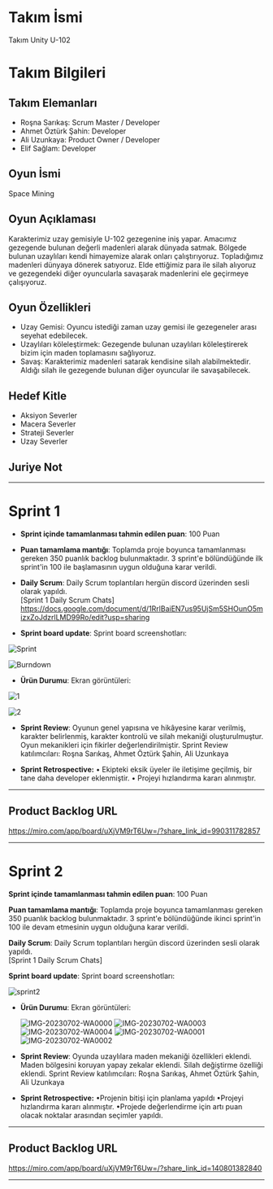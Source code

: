 # **Takım İsmi**

Takım Unity U-102

# Takım Bilgileri

## Takım Elemanları
- Roşna Sarıkaş: Scrum Master / Developer
- Ahmet Öztürk Şahin: Developer
- Ali Uzunkaya: Product Owner / Developer
- Elif Sağlam: Developer

## Oyun İsmi

Space Mining


## Oyun Açıklaması

Karakterimiz uzay gemisiyle U-102 gezegenine iniş yapar. Amacımız gezegende bulunan değerli madenleri alarak dünyada satmak. Bölgede bulunan uzaylıları kendi himayemize alarak onları çalıştırıyoruz. Topladığımız madenleri dünyaya dönerek satıyoruz. Elde ettiğimiz para ile silah alıyoruz ve gezegendeki diğer oyuncularla savaşarak madenlerini ele geçirmeye çalışıyoruz.


## Oyun Özellikleri

- Uzay Gemisi: Oyuncu istediği zaman uzay gemisi ile gezegeneler arası seyehat edebilecek.
- Uzaylıları köleleştirmek: Gezegende bulunan uzaylıları köleleştirerek bizim için maden toplamasını sağlıyoruz.
- Savaş: Karakterimiz madenleri satarak kendisine silah alabilmektedir. Aldığı silah ile gezegende bulunan diğer oyuncular ile savaşabilecek.

## Hedef Kitle

- Aksiyon Severler
- Macera Severler
- Strateji Severler
- Uzay Severler

## Juriye Not




---

# Sprint 1

- **Sprint içinde tamamlanması tahmin edilen puan**: 100 Puan


- **Puan tamamlama mantığı**: Toplamda proje boyunca tamamlanması gereken 350 puanlık backlog bulunmaktadır. 3 sprint'e bölündüğünde ilk sprint'in 100 ile başlamasının uygun olduğuna karar verildi.


- **Daily Scrum**: Daily Scrum toplantıları hergün discord üzerinden sesli olarak yapıldı.  
  [Sprint 1 Daily Scrum Chats]
  https://docs.google.com/document/d/1RrlBaiEN7us95UjSm5SHOunO5mizxZoJdzrlLMD99Ro/edit?usp=sharing

- **Sprint board update**: Sprint board screenshotları:
  
![Sprint](https://github.com/ahmetsahn/OyunVeUygulamaAkademisiU102/assets/83590669/049dcca5-ba62-4657-84ee-7a8cdb49d6cf)

![Burndown](https://github.com/ahmetsahn/OyunVeUygulamaAkademisiU102/assets/83590669/8e1457ba-e61d-4684-abac-1dc13a602499)




- **Ürün Durumu**: Ekran görüntüleri:

 ![1](https://github.com/ahmetsahn/OyunVeUygulamaAkademisiU102/assets/83590669/5c4608b1-8aac-4358-946e-fe5fa4a9e8c6)
 
 ![2](https://github.com/ahmetsahn/OyunVeUygulamaAkademisiU102/assets/83590669/255f9d6a-5f93-4493-b6ef-8a679cfe365c)

- **Sprint Review**: 
Oyunun genel yapısına ve hikâyesine karar verilmiş, karakter belirlenmiş, karakter kontrolü ve silah mekaniği oluşturulmuştur. Oyun mekanikleri için fikirler değerlendirilmiştir. Sprint Review katılımcıları: Roşna Sarıkaş, Ahmet Öztürk Şahin, Ali Uzunkaya

- **Sprint Retrospective:**
  •    Ekipteki eksik üyeler ile iletişime geçilmiş, bir tane daha developer eklenmiştir.
  •    Projeyi hızlandırma kararı alınmıştır.
 
---

## Product Backlog URL

https://miro.com/app/board/uXjVM9rT6Uw=/?share_link_id=990311782857

---

# Sprint 2

**Sprint içinde tamamlanması tahmin edilen puan**: 100 Puan


**Puan tamamlama mantığı**: Toplamda proje boyunca tamamlanması gereken 350 puanlık backlog bulunmaktadır. 3 sprint'e bölündüğünde ikinci sprint'in 100 ile devam etmesinin uygun olduğuna karar verildi.


**Daily Scrum**: Daily Scrum toplantıları hergün discord üzerinden sesli olarak yapıldı.  
  [Sprint 1 Daily Scrum Chats]
 

  **Sprint board update**: Sprint board screenshotları:
  
![sprint2](https://github.com/AliUzunkaya/Deneme/assets/121873745/ad691b53-db47-4e41-bb64-33d45ab32405)
  

- **Ürün Durumu**: Ekran görüntüleri:

  ![IMG-20230702-WA0000](https://github.com/AliUzunkaya/Deneme/assets/121873745/1b4f13be-e193-42df-a87f-dc3e856cd6c6)
![IMG-20230702-WA0003](https://github.com/AliUzunkaya/Deneme/assets/121873745/8d025f22-0f13-4c45-a4e6-c780b0306a90)
![IMG-20230702-WA0004](https://github.com/AliUzunkaya/Deneme/assets/121873745/584c4214-5a13-4adf-b6df-29dfd5f8ec17)
![IMG-20230702-WA0001](https://github.com/AliUzunkaya/Deneme/assets/121873745/944b3ebe-279e-442b-8bb2-1b2f76b188ed)
![IMG-20230702-WA0002](https://github.com/AliUzunkaya/Deneme/assets/121873745/a1954854-3696-4564-87bb-00c4e10c55b6)
 


- **Sprint Review**: 
Oyunda uzaylılara maden mekaniği özellikleri eklendi.
Maden bölgesini koruyan yapay zekalar eklendi.
Silah değiştirme özelliği eklendi.
Sprint Review katılımcıları: Roşna Sarıkaş, Ahmet Öztürk Şahin, Ali Uzunkaya


- **Sprint Retrospective:**
  •Projenin bitişi için planlama yapıldı
  •Projeyi hızlandırma kararı alınmıştır.
  •Projede değerlendirme için artı puan olacak noktalar arasından seçimler yapıldı.
 
---

## Product Backlog URL

https://miro.com/app/board/uXjVM9rT6Uw=/?share_link_id=140801382840

---
